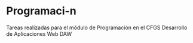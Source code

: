 # Programaci-n
Tareas realizadas para el módulo de Programación en el CFGS Desarrollo de Aplicaciones Web DAW
